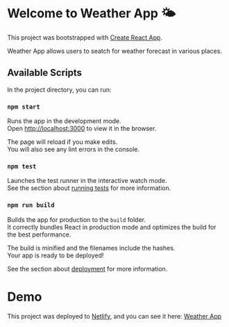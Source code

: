 # Welcome to Weather App :sun_behind_small_cloud:

This project was bootstrapped with [Create React App](https://github.com/facebook/create-react-app).

Weather App allows users to seatch for weather forecast in various places.

## Available Scripts

In the project directory, you can run:

### `npm start`

Runs the app in the development mode.\
Open [http://localhost:3000](http://localhost:3000) to view it in the browser.

The page will reload if you make edits.\
You will also see any lint errors in the console.

### `npm test`

Launches the test runner in the interactive watch mode.\
See the section about [running tests](https://facebook.github.io/create-react-app/docs/running-tests) for more information.

### `npm run build`

Builds the app for production to the `build` folder.\
It correctly bundles React in production mode and optimizes the build for the best performance.

The build is minified and the filenames include the hashes.\
Your app is ready to be deployed!

See the section about [deployment](https://facebook.github.io/create-react-app/docs/deployment) for more information.

# Demo
This project was deployed to [Netlify](https://www.netlify.com), and you can see it here: [Weather App](https://quirky-curie-7898d7.netlify.app)
